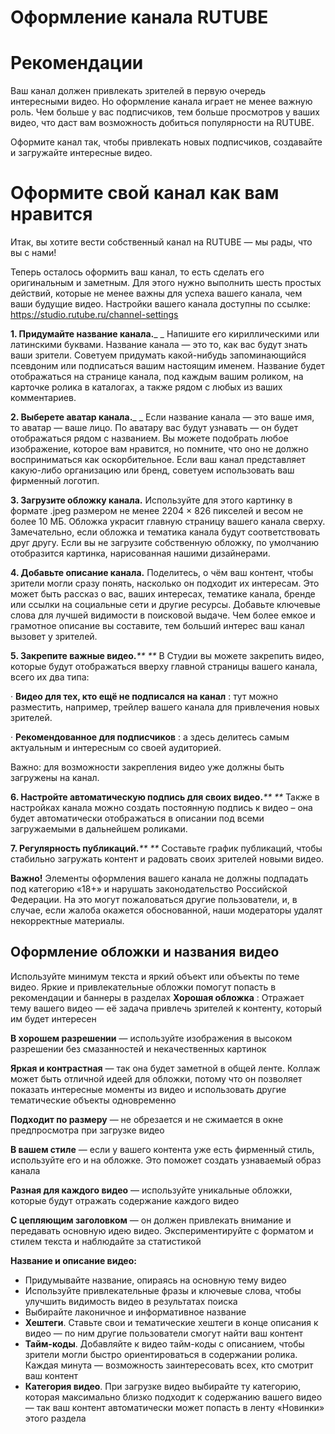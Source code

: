 # Оформление канала RUTUBE

# Рекомендации

Ваш канал должен привлекать зрителей в первую очередь интересными видео. Но
оформление канала играет не менее важную роль. Чем больше у вас подписчиков,
тем больше просмотров у ваших видео, что даст вам возможность добиться
популярности на RUTUBE.

Оформите канал так, чтобы привлекать новых подписчиков, создавайте и
загружайте интересные видео.



# Оформите свой канал как вам нравится

Итак, вы хотите вести собственный канал на RUTUBE — мы рады, что вы с нами!

Теперь осталось оформить ваш канал, то есть сделать его оригинальным и
заметным. Для этого нужно выполнить шесть простых действий, которые не менее
важны для успеха вашего канала, чем ваши будущие видео. Настройки вашего
канала доступны по ссылке: <https://studio.rutube.ru/channel-settings>



**1\. Придумайте название канала.**_ _ Напишите его кириллическими или
латинскими буквами. Название канала — это то, как вас будут знать ваши
зрители. Советуем придумать какой-нибудь запоминающийся псевдоним или
подписаться вашим настоящим именем. Название будет отображаться на странице
канала, под каждым вашим роликом, на карточке ролика в каталогах, а также
рядом с любых из ваших комментариев.



**2\. Выберете аватар канала.**_ _ Если название канала — это ваше имя, то
аватар — ваше лицо. По аватару вас будут узнавать — он будет отображаться
рядом с названием. Вы можете подобрать любое изображение, которое вам
нравится, но помните, что оно не должно восприниматься как оскорбительное.
Если ваш канал представляет какую-либо организацию или бренд, советуем
использовать ваш фирменный логотип.



**3\. Загрузите обложку канала.**  Используйте для этого картинку в формате
.jpeg размером не менее 2204 × 826 пикселей и весом не более 10 МБ. Обложка
украсит главную страницу вашего канала сверху. Замечательно, если обложка и
тематика канала будут соответствовать друг другу. Если вы не загрузите
собственную обложку, по умолчанию отобразится картинка, нарисованная нашими
дизайнерами.



**4\. Добавьте описание канала.**  Поделитесь, о чём ваш контент, чтобы
зрители могли сразу понять, насколько он подходит их интересам. Это может быть
рассказ о вас, ваших интересах, тематике канала, бренде или ссылки на
социальные сети и другие ресурсы. Добавьте ключевые слова для лучшей видимости
в поисковой выдаче. Чем более емкое и грамотное описание вы составите, тем
больший интерес ваш канал вызовет у зрителей.



**5\. Закрепите важные видео.**_** **_ В Студии вы можете закрепить видео,
которые будут отображаться вверху главной страницы вашего канала, всего их два
типа:

·       **Видео для тех, кто ещё не подписался на канал** : тут можно
разместить, например, трейлер вашего канала для привлечения новых зрителей.

·       **Рекомендованное для подписчиков** : а здесь делитесь самым
актуальным и интересным со своей аудиторией.



Важно: для возможности закрепления видео уже должны быть загружены на канал.



**6\. Настройте автоматическую подпись для своих видео.**_** **_ Также в
настройках канала можно создать постоянную подпись к видео – она будет
автоматически отображаться в описании под всеми загружаемыми в дальнейшем
роликами.

**7\. Регулярность публикаций.**_** **_ Составьте график публикаций, чтобы
стабильно загружать контент и радовать своих зрителей новыми видео.



**Важно!**  Элементы оформления вашего канала не должны подпадать под
категорию «18+» и нарушать законодательство Российской Федерации. На это могут
пожаловаться другие пользователи, и, в случае, если жалоба окажется
обоснованной, наши модераторы удалят некорректные материалы.

## Оформление обложки и названия видео

Используйте минимум текста и яркий объект или объекты по теме видео. Яркие и
привлекательные обложки помогут попасть в рекомендации и баннеры в разделах
**Хорошая обложка** : Отражает тему вашего видео — её задача привлечь зрителей
к контенту, который им будет интересен

**В хорошем разрешении** — используйте изображения в высоком разрешении без
смазанностей и некачественных картинок

**Яркая и контрастная** — так она будет заметной в общей ленте. Коллаж может
быть отличной идеей для обложки, потому что он позволяет показать интересные
моменты из видео и использовать другие тематические объекты одновременно

**Подходит по размеру** — не обрезается и не сжимается в окне предпросмотра
при загрузке видео

**В вашем стиле** — если у вашего контента уже есть фирменный стиль,
используйте его и на обложке. Это поможет создать узнаваемый образ канала

**Разная для каждого видео** — используйте уникальные обложки, которые будут
отражать содержание каждого видео

**С цепляющим заголовком** — он должен привлекать внимание и передавать
основную идею видео. Экспериментируйте с форматом и стилем текста и наблюдайте
за статистикой



**Название и описание видео:**

  * Придумывайте название, опираясь на основную тему видео
  * Используйте привлекательные фразы и ключевые слова, чтобы улучшить видимость видео в результатах поиска
  * Выбирайте лаконичное и информативное название 
  * **Хештеги**. Ставьте свои и тематические хештеги в конце описания к видео — по ним другие пользователи смогут найти ваш контент
  * **Тайм-коды**. Добавляйте к видео тайм-коды с описанием, чтобы зрители могли быстро ориентироваться в содержании ролика. Каждая минута — возможность заинтересовать всех, кто смотрит ваш контент 
  * **Категория видео**. При загрузке видео выбирайте ту категорию, которая максимально близко подходит к содержанию вашего видео — так ваш контент автоматически может попасть в ленту «Новинки» этого раздела
